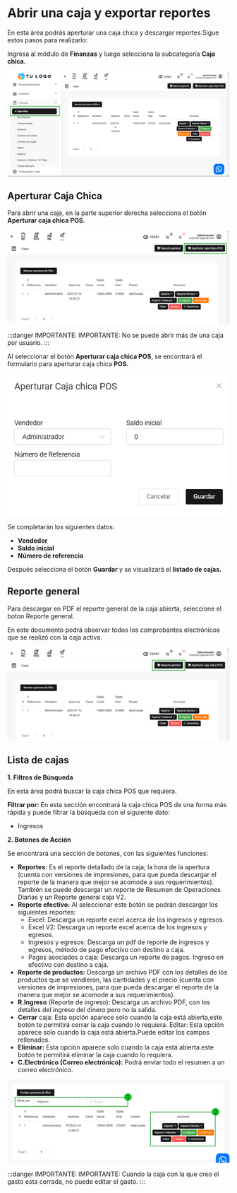 # Abrir una caja y exportar reportes

En esta área podrás aperturar una caja chica y descargar reportes.Sigue estos pasos para realizarlo:

Ingresa al módulo de **Finanzas** y luego selecciona la subcategoría **Caja chica.**

![Alt text](img/Abrir_una_caja_y_exportar_reportes_01.jpg)

## Aperturar Caja Chica 

Para abrir una caja, en la parte superior derecha selecciona el botón **Aperturar caja chica POS.**

![Alt text](img/Abrir_una_caja_y_exportar_reportes_02.jpg)

:::danger IMPORTANTE:
IMPORTANTE: No se puede abrir más de una caja por usuario.
:::

Al seleccionar el botón **Aperturar caja chica POS**, se encontrará el formulario para aperturar caja chica **POS.**

![Alt text](img/Abrir_una_caja_y_exportar_reportes_03.jpg)

Se completarán los siguientes datos:

* **Vendedor**
* **Saldo inicial**
* **Número de referencia**
  
Después selecciona el botón **Guardar** y se visualizará el **listado de cajas.**

## Reporte general

Para descargar en PDF el reporte general de la caja abierta, seleccione el boton Reporte general.

En este documento podrá observar todos los comprobantes electrónicos que se realizó con la caja activa.

![Alt text](img/Abrir_una_caja_y_exportar_reportes_04.jpg)

## Lista de cajas

**1. Filtros de Búsqueda**

En esta área podrá buscar la caja chica POS que requiera.

**Filtrar por:** En esta sección encontrará la caja chica POS de una forma más rápida y puede filtrar la búsqueda con el siguiente dato:

- Ingresos

**2. Botones de Acción**

Se encontrará una sección de botones, con las siguientes funciones:

* **Reportes:**  Es el reporte detallado de la caja; la hora de la apertura (cuenta con versiones de impresiones, para que pueda descargar el reporte de la manera que mejor se acomode a sus requerimientos). También se puede descargar un reporte de Resumen de Operaciones Diarias y un Reporte general caja V2.
* **Reporte efectivo:** Al seleccionar este botón se podrán descargar los siguientes reportes:
  * Excel: Descarga un reporte excel acerca de los ingresos y egresos.
  * Excel V2: Descarga un reporte excel acerca de los ingresos y egresos.
  * Ingresos y egresos: Descarga un pdf de reporte de ingresos y egresos, método de pago efectivo con destino a caja.
  * Pagos asociados a caja: Descarga un reporte de pagos. Ingreso en efectivo con destino a caja.
* **Reporte de productos:** Descarga un archivo PDF con los detalles de los productos que se vendieron, las cantidades y el precio (cuenta con versiones de impresiones, para que pueda descargar el reporte de la manera que mejor se acomode a sus requerimientos).
* **R.Ingreso** (Reporte de ingreso): Descarga un archivo PDF, con los detalles del ingreso del dinero pero no la salida.
* **Cerrar** caja: Esta opción aparece solo cuando la caja está abierta,este botón te permitirá cerrar la caja cuando lo requiera.
Editar: Esta opción aparece solo cuando la caja está abierta.Puede editar los campos rellenados.
* **Eliminar:** Esta opción aparece solo cuando la caja está abierta.este botón te permitirá eliminar la caja cuando lo requiera.
* **C.Electrónico (Correo electrónico):** Podrá enviar todo el resumen a un correo electrónico.

![Alt text](img/Abrir_una_caja_y_exportar_reportes_05.jpg)

:::danger IMPORTANTE:
IMPORTANTE: Cuando la caja con la que creo el gasto esta cerrada, no puede editar el gasto.
:::

